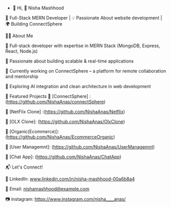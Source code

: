 - 👋 Hi, 📌 Nisha Mashhood
  
🚀 Full-Stack MERN Developer | 💡 Passionate About website development | 🌍 Building ConnectSphere


👩‍💻 About Me

🔹 Full-stack developer with expertise in MERN Stack (MongoDB, Express, React, Node.js)

🔹 Passionate about building scalable & real-time applications

🔹 Currently working on ConnectSphere – a platform for remote collaboration and mentorship

🔹 Exploring AI integration and clean architecture in web development


📌 Featured Projects
🔹 [ConnectSphere] : (https://github.com/NishaAnas/connectSphere) 

🔹 [NetFlix Clone] :(https://github.com/NishaAnas/Netflix)

🔹 [OLX Clone]: (https://github.com/NishaAnas/OlxClone)

🔹 [Organic(Ecommerce)]: (https://github.com/NishaAnas/EcommerceOrganic)

🔹 [User Managemnt]: (https://github.com/NishaAnas/UserManagemnt)

🔹 [Chat App]: (https://github.com/NishaAnas/ChatApp)


📬 Let's Connect!

💼 LinkedIn: www.linkedin.com/in/nisha-mashhood-00a6b8a4

📧 Email: nishamashhood@example.com

📷 instagram: https://www.instagram.com/nisha____anas/

